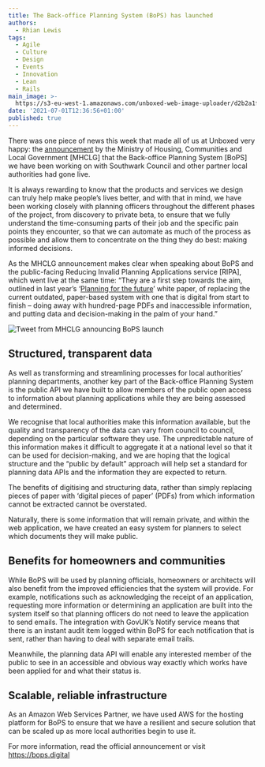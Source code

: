 ```yaml
---
title: The Back-office Planning System (BoPS) has launched
authors:
  - Rhian Lewis
tags:
  - Agile
  - Culture
  - Design
  - Events
  - Innovation
  - Lean
  - Rails
main_image: >-
  https://s3-eu-west-1.amazonaws.com/unboxed-web-image-uploader/d2b2a1f367458ec51f8c8c60beb73a77.png
date: '2021-07-01T12:36:56+01:00'
published: true
---
```

There was one piece of news this week that made all of us at Unboxed very happy: the [announcement](https://www.gov.uk/government/news/new-apps-to-simplify-extension-application-process-for-homeowners) by the Ministry of Housing, Communities and Local Government \[MHCLG] that the Back-office Planning System \[BoPS] we have been working on with Southwark Council and other partner local authorities had gone live.



It is always rewarding to know that the products and services we design can truly help make people’s lives better, and with that in mind, we have been working closely with planning officers throughout the different phases of the project, from discovery to private beta, to ensure that we fully understand the time-consuming parts of their job and the specific pain points they encounter, so that we can automate as much of the process as possible and allow them to concentrate on the thing they do best: making informed decisions.



As the MHCLG announcement makes clear when speaking about BoPS and the public-facing Reducing Invalid Planning Applications service \[RIPA], which went live at the same time: “They are a first step towards the aim, outlined in last year’s ‘[Planning for the future](https://www.gov.uk/government/consultations/planning-for-the-future)’ white paper, of replacing the current outdated, paper-based system with one that is digital from start to finish – doing away with hundred-page PDFs and inaccessible information, and putting data and decision-making in the palm of your hand.”

![Tweet from MHCLG announcing BoPS launch](https://s3-eu-west-1.amazonaws.com/unboxed-web-image-uploader/55f2459ac0fb5459aaa62b198cc250e1.png)



## Structured, transparent data

As well as transforming and streamlining processes for local authorities’ planning departments, another key part of the Back-office Planning System is the public API we have built to allow members of the public open access to information about planning applications while they are being assessed and determined.



We recognise that local authorities make this information available, but the quality and transparency of the data can vary from council to council, depending on the particular software they use. The unpredictable nature of this information makes it difficult to aggregate it at a national level so that it can be used for decision-making, and we are hoping that the logical structure and the “public by default” approach will help set a standard for planning data APIs and the information they are expected to return.



The benefits of digitising and structuring data, rather than simply replacing pieces of paper with ‘digital pieces of paper’ (PDFs) from which information cannot be extracted cannot be overstated.



Naturally, there is some information that will remain private, and within the web application, we have created an easy system for planners to select which documents they will make public.



## Benefits for homeowners and communities

While BoPS will be used by planning officials, homeowners or architects will also benefit from the improved efficiencies that the system will provide. For example, notifications such as acknowledging the receipt of an application, requesting more information or determining an application are built into the system itself so that planning officers do not need to leave the application to send emails. The integration with GovUK’s Notify service means that there is an instant audit item logged within BoPS for each notification that is sent, rather than having to deal with separate email trails.



Meanwhile, the planning data API will enable any interested member of the public to see in an accessible and obvious way exactly which works have been applied for and what their status is. 



## Scalable, reliable infrastructure

As an Amazon Web Services Partner, we have used AWS for the hosting platform for BoPS to ensure that we have a resilient and secure solution that can be scaled up as more local authorities begin to use it.  



For more information, read the official announcement or visit <https://bops.digital>
